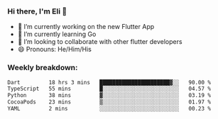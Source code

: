 ### Hi there, I'm Eli 👋
- 🔭 I’m currently working on the new Flutter App
- 🌱 I’m currently learning Go
- 🦄 I’m looking to collaborate with other flutter developers
- 😄 Pronouns: He/Him/His

### Weekly breakdown:
<!--START_SECTION:waka-->

```txt
Dart         18 hrs 3 mins   ██████████████████████▓░░   90.00 %
TypeScript   55 mins         █░░░░░░░░░░░░░░░░░░░░░░░░   04.57 %
Python       38 mins         ▓░░░░░░░░░░░░░░░░░░░░░░░░   03.19 %
CocoaPods    23 mins         ▒░░░░░░░░░░░░░░░░░░░░░░░░   01.97 %
YAML         2 mins          ░░░░░░░░░░░░░░░░░░░░░░░░░   00.23 %
```

<!--END_SECTION:waka-->
